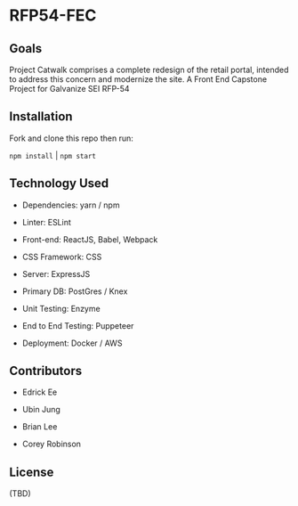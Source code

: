 # RFP54-FEC

## Goals
Project Catwalk comprises a complete redesign of the retail portal, intended to address this concern and modernize the site.
A Front End Capstone Project for Galvanize SEI RFP-54

## Installation
Fork and clone this repo then run:

`npm install` | `npm start`

## Technology Used
- Dependencies: yarn / npm

- Linter: ESLint

- Front-end: ReactJS, Babel, Webpack

- CSS Framework: CSS

- Server: ExpressJS

- Primary DB: PostGres / Knex

- Unit Testing: Enzyme

- End to End Testing: Puppeteer

- Deployment: Docker / AWS

## Contributors
- Edrick Ee

- Ubin Jung

- Brian Lee

- Corey Robinson

## License
(TBD)
